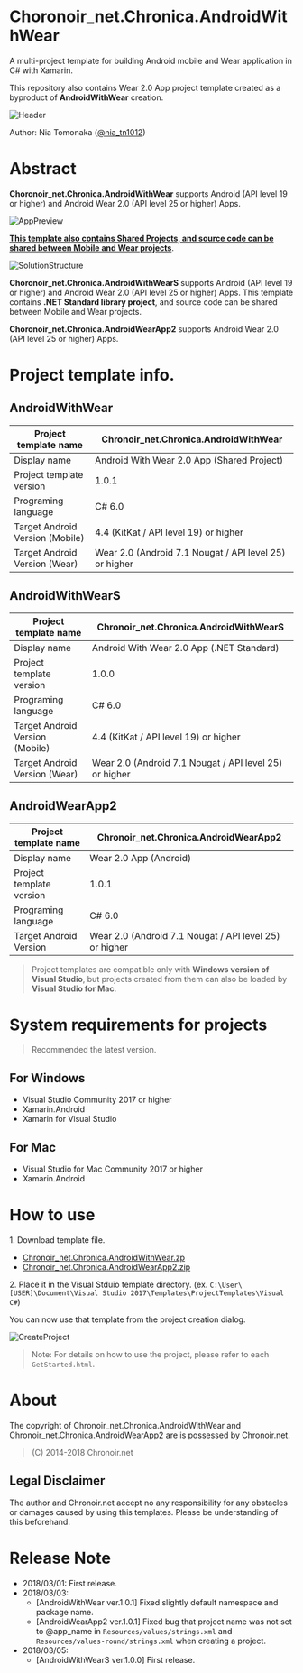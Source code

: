 # Choronoir_net.Chronica.AndroidWithWear

A multi-project template for building Android mobile and Wear application in C# with Xamarin.

This repository also contains Wear 2.0 App project template created as a byproduct of **AndroidWithWear** creation.

![Header](https://raw.githubusercontent.com/Nia-TN1012/AndroidWithWear/master/DisplayImages/cnc-aww-header.png)

Author: Nia Tomonaka ([@nia_tn1012](https://twitter.com/nia_tn1012))

# Abstract

**Choronoir_net.Chronica.AndroidWithWear** supports Android (API level 19 or higher) and Android Wear 2.0 (API level 25 or higher) Apps.

![AppPreview](https://raw.githubusercontent.com/Nia-TN1012/AndroidWithWear/master/DisplayImages/app-preview.png)

**<u>This template also contains Shared Projects, and source code can be shared between Mobile and Wear projects</u>**.

![SolutionStructure](https://raw.githubusercontent.com/Nia-TN1012/AndroidWithWear/master/DisplayImages/solution-structure.png)

**Choronoir_net.Chronica.AndroidWithWearS** supports Android (API level 19 or higher) and Android Wear 2.0 (API level 25 or higher) Apps. This template contains **.NET Standard library project**, and source code can be shared between Mobile and Wear projects.

**Choronoir_net.Chronica.AndroidWearApp2** supports Android Wear 2.0 (API level 25 or higher) Apps. 

# Project template info.

## AndroidWithWear

|Project template name|Chronoir_net.Chronica.AndroidWithWear|
|---|---|
|Display name|Android With Wear 2.0 App (Shared Project)|
|Project template version|1.0.1|
|Programing language|C# 6.0|
|Target Android Version (Mobile)|4.4 (KitKat / API level 19) or higher|
|Target Android Version (Wear)|Wear 2.0 (Android 7.1 Nougat / API level 25) or higher|

## AndroidWithWearS

|Project template name|Chronoir_net.Chronica.AndroidWithWearS|
|---|---|
|Display name|Android With Wear 2.0 App (.NET Standard)|
|Project template version|1.0.0|
|Programing language|C# 6.0|
|Target Android Version (Mobile)|4.4 (KitKat / API level 19) or higher|
|Target Android Version (Wear)|Wear 2.0 (Android 7.1 Nougat / API level 25) or higher|

## AndroidWearApp2

|Project template name|Chronoir_net.Chronica.AndroidWearApp2|
|---|---|
|Display name|Wear 2.0 App (Android)|
|Project template version|1.0.1|
|Programing language|C# 6.0|
|Target Android Version|Wear 2.0 (Android 7.1 Nougat / API level 25) or higher|

>Project templates are compatible only with **Windows version of Visual Studio**, but projects created from them can also be loaded by **Visual Studio for Mac**.

# System requirements for projects

>Recommended the latest version.

## For Windows

* Visual Studio Community 2017 or higher
* Xamarin.Android
* Xamarin for Visual Studio

## For Mac

* Visual Studio for Mac Community 2017 or higher
* Xamarin.Android

# How to use

1\. Download template file.

* [Chronoir_net.Chronica.AndroidWithWear.zp](https://github.com/Nia-TN1012/AndroidWithWear/blob/master/Templates/Shared%20Project/Chronoir_net.Chronica.AndroidWithWear.zip?raw=true)
* [Chronoir_net.Chronica.AndroidWearApp2.zip](https://github.com/Nia-TN1012/AndroidWithWear/blob/master/Templates/Wear%202.0%20App/Chronoir_net.Chronica.AndroidWearApp2.zip?raw=true)

2\. Place it in the Visual Stduio template directory. (ex. `C:\User\[USER]\Document\Visual Studio 2017\Templates\ProjectTemplates\Visual C#`)

You can now use that template from the project creation dialog.

![CreateProject](https://raw.githubusercontent.com/Nia-TN1012/AndroidWithWear/master/DisplayImages/create-project.PNG)

>Note: For details on how to use the project, please refer to each `GetStarted.html`.

# About

The copyright of Chronoir_net.Chronica.AndroidWithWear and Chronoir_net.Chronica.AndroidWearApp2 are  is possessed by Chronoir.net.

>(C) 2014-2018 Chronoir.net

## Legal Disclaimer

The author and Chronoir.net accept no any responsibility for any obstacles or damages caused by using this templates. Please be understanding of this beforehand.

# Release Note

* 2018/03/01: First release.
* 2018/03/03: 
  * [AndroidWithWear ver.1.0.1] Fixed slightly default namespace and package name.
  * [AndroidWearApp2 ver.1.0.1] Fixed bug that project name was not set to @app_name in `Resources/values/strings.xml` and `Resources/values-round/strings.xml` when creating a project.
* 2018/03/05:
  * [AndroidWithWearS ver.1.0.0] First release.
